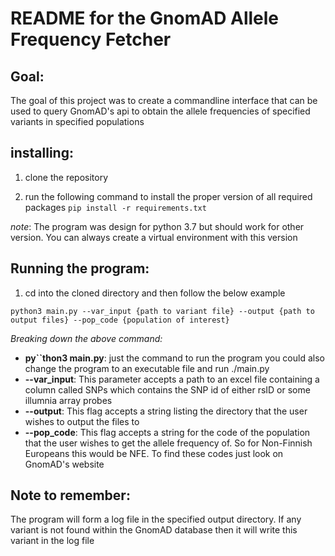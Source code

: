 # README for the GnomAD Allele Frequency Fetcher

## Goal:

The goal of this project was to create a commandline interface that can be used to query GnomAD's api to obtain the allele frequencies of specified variants in specified populations

## installing:

1. clone the repository

2. run the following command to install the proper version of all required packages
 `pip install -r requirements.txt`

_note_: The program was design for python 3.7 but should work for other version. You can always create a virtual environment with this version

## Running the program:

1. cd into the cloned directory and then follow the below example

`python3 main.py --var_input {path to variant file} --output {path to output files} --pop_code {population of interest}`

_Breaking down the above command:_

- **py``thon3 main.py**: just the command to run the program you could also change the program to an executable file and run ./main.py
- **--var_input**: This parameter accepts a path to an excel file containing a column called SNPs which contains the SNP id of either rsID or some illumnia array probes
- **--output**: This flag accepts a string listing the directory that the user wishes to output the files to
- **--pop_code**: This flag accepts a string for the code of the population that the user wishes to get the allele frequency of. So for Non-Finnish Europeans this would be NFE. To find these codes just look on GnomAD's website

## Note to remember:

The program will form a log file in the specified output directory. If any variant is not found within the GnomAD database then it will write this variant in the log file

